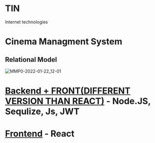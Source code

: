 # TIN
Internet technologies
# Cinema Managment System 
## Relational Model
![MMP0-2022-01-22_12-01](https://github.com/JakubPodlesnyGitHub/TIN/assets/81695419/38a743f2-660e-4aa0-89ec-e27dfca11f57)
# [Backend + FRONT(DIFFERENT VERSION THAN REACT)](MP2) - Node.JS, Sequlize, Js, JWT
# [Frontend](MP3) - React
